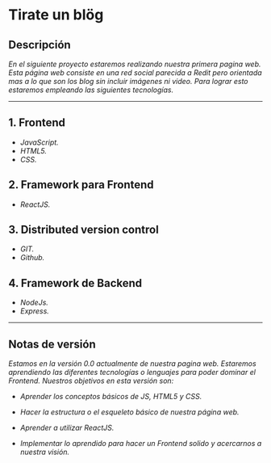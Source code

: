 # Tirate un blög
**Descripción**
---

*En el siguiente proyecto estaremos realizando nuestra primera pagina web. Esta página web consiste en una red social parecida a Redit pero orientada mas a lo que son los blog sin incluir imágenes ni video. Para lograr esto estaremos empleando las siguientes tecnologías.*

---
**1. Frontend**
-
-  *JavaScript.*
-  *HTML5.*
-  *CSS.*

**2. Framework para Frontend**
-
-   *ReactJS.*

**3. Distributed version control**
-
-   *GIT.*
-   *Github.*

**4. Framework de Backend**
-
-  *NodeJs.*
-  *Express.*

---
**Notas de versión**
-
*Estamos en la versión 0.0 actualmente de nuestra pagina web. Estaremos aprendiendo las diferentes tecnologías o lenguajes para poder dominar el Frontend. Nuestros objetivos en esta versión son:*

- *Aprender los conceptos básicos de JS, HTML5 y CSS.*

- *Hacer la estructura o el esqueleto básico de nuestra página web.*

- *Aprender a utilizar ReactJS.*

- *Implementar lo aprendido para hacer un Frontend solido y acercarnos a nuestra visión.*